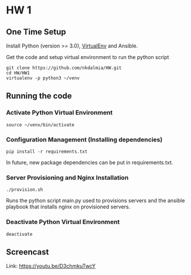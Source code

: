 # HW 1

## One Time Setup
Install Python (version >= 3.0), [VirtualEnv](http://virtualenv.readthedocs.org/en/latest/) and Ansible.

Get the code and setup virtual environment to run the python script
```
git clone https://github.com/nkdalmia/HW.git
cd HW/HW1
virtualenv -p python3 ~/venv
```
## Running the code

### Activate Python Virtual Environment
```
source ~/venv/bin/activate
```

### Configuration Management (Installing dependencies)
```
pip install -r requirements.txt
```
In future, new package dependencies can be put in requirements.txt.

### Server Provisioning and Nginx Installation
```
./provision.sh
```
Runs the python script main.py used to provisions servers and the ansible playbook that installs nginx on provisioned servers.

### Deactivate Python Virtual Environment
```
deactivate
```

## Screencast
Link: https://youtu.be/D3chmkuTwcY


